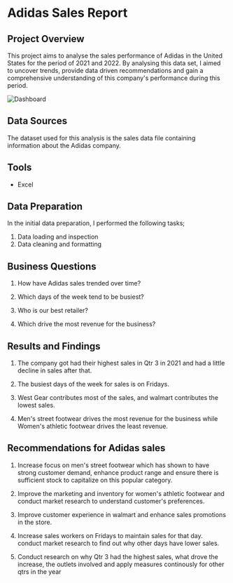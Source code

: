 # Adidas Sales Report

## Project Overview
This project aims to analyse the sales performance of Adidas in the United States for the period of 2021 and 2022. By analysing this data set, I aimed to uncover trends, provide data driven recommendations and gain a comprehensive understanding of this company's performance during this period.

![Dashboard](https://github.com/user-attachments/assets/c081932f-3915-41d5-8e55-481f0f0ac7b4)


## Data Sources

The dataset used for this analysis is the sales data file containing information about the Adidas company. 

## Tools
- Excel

## Data Preparation
In the initial data preparation, I performed the following tasks;
1. Data loading and inspection
2. Data cleaning and formatting

## Business Questions

1. How have Adidas sales trended over time?

2. Which days of the week tend to be busiest?

3. Who is our best retailer?

4. Which drive the most revenue for the business?

## Results and Findings

1. The company got had their highest sales in Qtr 3 in 2021 and had a little decline in sales after that.

2. The busiest days of the week for sales is on Fridays.

3. West Gear contributes most of the sales, and walmart contributes the lowest sales.

4. Men's street footwear drives the most revenue for the business while Women's athletic footwear drives the least revenue.

## Recommendations for Adidas sales

1. Increase focus on men's street footwear which has shown to have strong customer demand, enhance product range and ensure there is sufficient stock to capitalize on this popular category. 

2. Improve the marketing and inventory for women's athletic footwear and conduct market research to understand customer's preferences.

3. Improve customer experience in walmart and enhance sales promotions in the store.

4. Increase sales workers on Fridays to maintain sales for that day. conduct market research to find out why other days have lower sales.

5. Conduct research on why Qtr 3 had the highest sales, what drove the increase, the outlets involved and apply measures continously for other qtrs in the year
